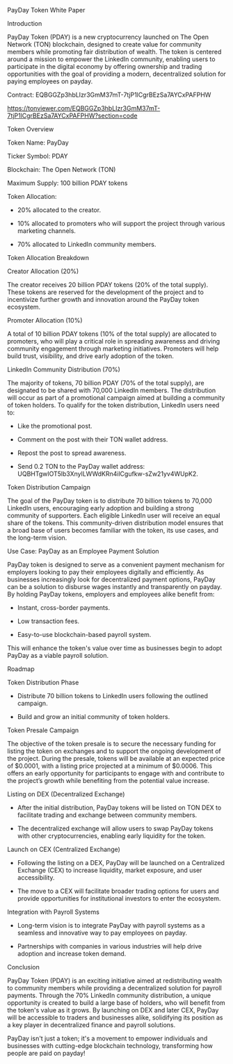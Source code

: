 PayDay Token White Paper

Introduction  

PayDay Token (PDAY) is a new cryptocurrency launched on The Open Network (TON) blockchain, designed to create value for community members while promoting fair distribution of wealth. The token is centered around a mission to empower the LinkedIn community, enabling users to participate in the digital economy by offering ownership and trading opportunities with the goal of providing a modern, decentralized solution for paying employees on payday. 

Contract: EQBGGZp3hbLIzr3GmM37mT-7tjP1lCgrBEzSa7AYCxPAFPHW

https://tonviewer.com/EQBGGZp3hbLIzr3GmM37mT-7tjP1lCgrBEzSa7AYCxPAFPHW?section=code

Token Overview

Token Name: PayDay

Ticker Symbol: PDAY

Blockchain: The Open Network (TON)

Maximum Supply: 100 billion PDAY tokens

Token Allocation:

- 20% allocated to the creator.

- 10% allocated to promoters who will support the project through various marketing channels.

- 70% allocated to LinkedIn community members.

Token Allocation Breakdown

Creator Allocation (20%)

The creator receives 20 billion PDAY tokens (20% of the total supply). These tokens are reserved for the development of the project and to incentivize further growth and innovation around the PayDay token ecosystem.

Promoter Allocation (10%)

A total of 10 billion PDAY tokens (10% of the total supply) are allocated to promoters, who will play a critical role in spreading awareness and driving community engagement through marketing initiatives. Promoters will help build trust, visibility, and drive early adoption of the token.

LinkedIn Community Distribution (70%)

The majority of tokens, 70 billion PDAY (70% of the total supply), are designated to be shared with 70,000 LinkedIn members. The distribution will occur as part of a promotional campaign aimed at building a community of token holders. To qualify for the token distribution, LinkedIn users need to:

- Like the promotional post.

- Comment on the post with their TON wallet address.

- Repost the post to spread awareness.

- Send 0.2 TON to the PayDay wallet address: UQBHTgwIOT5lb3XnylLWWdKRn4ilCgufkw-sZw21yv4WUpK2.

Token Distribution Campaign

The goal of the PayDay token is to distribute 70 billion tokens to 70,000 LinkedIn users, encouraging early adoption and building a strong community of supporters. Each eligible LinkedIn user will receive an equal share of the tokens. This community-driven distribution model ensures that a broad base of users becomes familiar with the token, its use cases, and the long-term vision.

Use Case: PayDay as an Employee Payment Solution

PayDay token is designed to serve as a convenient payment mechanism for employers looking to pay their employees digitally and efficiently. As businesses increasingly look for decentralized payment options, PayDay can be a solution to disburse wages instantly and transparently on payday. By holding PayDay tokens, employers and employees alike benefit from:

- Instant, cross-border payments.

- Low transaction fees.

- Easy-to-use blockchain-based payroll system.

This will enhance the token's value over time as businesses begin to adopt PayDay as a viable payroll solution.

Roadmap

Token Distribution Phase

- Distribute 70 billion tokens to LinkedIn users following the outlined campaign.

- Build and grow an initial community of token holders.

Token Presale Campaign

The objective of the token presale is to secure the necessary funding for listing the token on exchanges and to support the ongoing development of the project. During the presale, tokens will be available at an expected price of $0.0001, with a listing price projected at a minimum of $0.0006. This offers an early opportunity for participants to engage with and contribute to the project’s growth while benefiting from the potential value increase.

Listing on DEX (Decentralized Exchange)

- After the initial distribution, PayDay tokens will be listed on TON DEX to facilitate trading and exchange between community members.

- The decentralized exchange will allow users to swap PayDay tokens with other cryptocurrencies, enabling early liquidity for the token.

Launch on CEX (Centralized Exchange)

- Following the listing on a DEX, PayDay will be launched on a Centralized Exchange (CEX) to increase liquidity, market exposure, and user accessibility.

- The move to a CEX will facilitate broader trading options for users and provide opportunities for institutional investors to enter the ecosystem.

Integration with Payroll Systems

- Long-term vision is to integrate PayDay with payroll systems as a seamless and innovative way to pay employees on payday.

- Partnerships with companies in various industries will help drive adoption and increase token demand.

Conclusion

PayDay Token (PDAY) is an exciting initiative aimed at redistributing wealth to community members while providing a decentralized solution for payroll payments. Through the 70% LinkedIn community distribution, a unique opportunity is created to build a large base of holders, who will benefit from the token's value as it grows. By launching on DEX and later CEX, PayDay will be accessible to traders and businesses alike, solidifying its position as a key player in decentralized finance and payroll solutions.

PayDay isn't just a token; it's a movement to empower individuals and businesses with cutting-edge blockchain technology, transforming how people are paid on payday!

